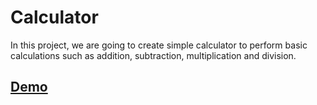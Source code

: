 # Calculator

In this project, we are going to create simple calculator to perform basic calculations such as addition, subtraction, multiplication and division.

## [Demo](https://nandhinikarvendhan.github.io/Projects/Calculator)
